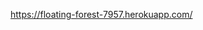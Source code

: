 https://floating-forest-7957.herokuapp.com/


<!-- See express-passport-linkedin-oauth for all wiring up information! -->
